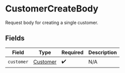# CustomerCreateBody

Request body for creating a single customer.


## Fields

| Field                                       | Type                                        | Required                                    | Description                                 |
| ------------------------------------------- | ------------------------------------------- | ------------------------------------------- | ------------------------------------------- |
| `customer`                                  | [Customer](../../models/shared/customer.md) | :heavy_check_mark:                          | N/A                                         |